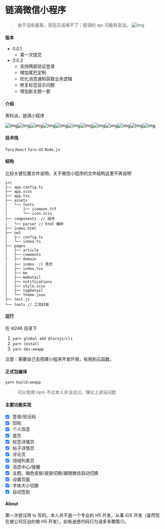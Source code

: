 # 链滴微信小程序
> 由于没有备案，现在应该用不了；链滴的 api 可能有变动。
![img](./design/扫码_搜索联合传播样式-标准色版.png)

#### 版本

- 0.0.1
  - 第一次提交
- 0.0.2
  - 支持两部验证登录
  - 增加尾巴定制
  - 优化消息通知获取业务逻辑
  - 修复标签显示问题
  - 增加新主题一套

#### 介绍
黑科派，链滴小程序
 
  ![img](./design/ld1.png)![img](./design/ld2.png)![img](./design/ld3.png)![img](./design/ld4.png)![img](./design/ld5.png)![img](./design/ld6.png)![img](./design/ld7.png)![img](./design/ld8.png)![img](./design/ld9.jpg)![img](./design/ld10.jpg)![img](./design/ld11.jpg)![img](./design/ld12.jpg)

#### 技术栈

`Taro` `React` `Taro-UI` `Node.js`

#### 结构

比较关键位置文件说明，关于微信小程序的文件结构这里不再说明

```
src
├── app.config.ts
├── app.scss
├── app.tsx
├── assets
│   └── fonts
│       ├── icomoon.ttf
│       └── icon.scss
├── components  // 组件
│   └── parser // html 解析
├── index.html
├── net
│   ├── config.ts
│   └── index.ts
├── pages
│   ├── article
│   ├── comments
│   ├── domain
│   ├── index  // 首页
│   ├── index.tsx
│   ├── me
│   ├── meDetail
│   ├── notifications
│   ├── style.scss
│   ├── tagDetail
│   └── theme.json
├── test.js
└── tools // 工具封装
```

#### 运行

在 ld246 目录下

1.  `yarn global add @tarojs/cli`
2.  `yarn install`
3.  `yarn dev:weapp`

注意：需要自己去搭建小程序开发环境，有用到云函数。

#### 正式包编译

`yarn build:weapp`

> 可以使用 npm 不过本人并没试过，理论上讲没问题

#### 主要功能实现

- [x] 登录/验证码
- [x] 回帖
- [x] 个人信息
- [x] 首页
- [x] 标签详情页
- [x] 帖子详情页
- [x] 评论页
- [x] 领域列表页
- [x] 消息中心/提醒
- [x] 主题，暗色皮肤/皮肤切换/跟随微信自动切换
- [x] 设置页面
- [x] 字体大小切换
- [x] 自动签到

#### About

第一次尝试用 ts 写的。本人并不是一个专业的 H5 开发，从事 iOS 开发（虽然现在被公司压迫的做 H5 开发），如有迷惑代码行为请多多鞭策😏。
